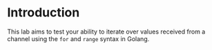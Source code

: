 # Introduction

This lab aims to test your ability to iterate over values received from a channel using the `for` and `range` syntax in Golang.
